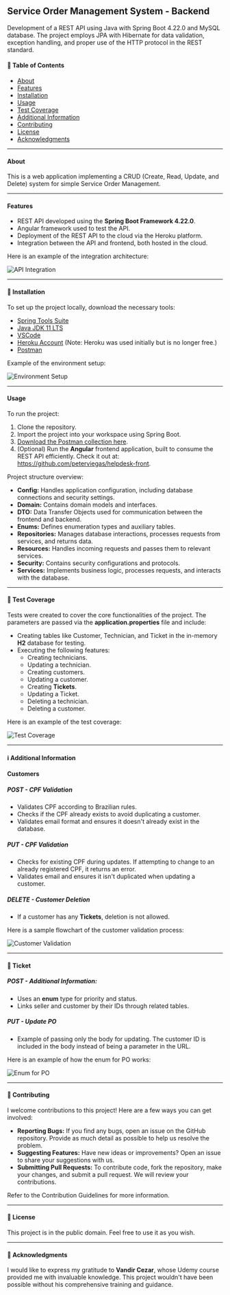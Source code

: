 ## Service Order Management System - Backend

Development of a REST API using Java with Spring Boot 4.22.0 and MySQL database. The project employs JPA with Hibernate for data validation, exception handling, and proper use of the HTTP protocol in the REST standard.

#### 📄 Table of Contents
- [About](#about)
- [Features](#features)
- [Installation](#installation)
- [Usage](#usage)
- [Test Coverage](#test-coverage)
- [Additional Information](#additional-information)
- [Contributing](#contributing)
- [License](#license)
- [Acknowledgments](#acknowledgments)

---

#### About
This is a web application implementing a CRUD (Create, Read, Update, and Delete) system for simple Service Order Management.

---

#### Features
- REST API developed using the **Spring Boot Framework 4.22.0**.
- Angular framework used to test the API. 
- Deployment of the REST API to the cloud via the Heroku platform.
- Integration between the API and frontend, both hosted in the cloud.

Here is an example of the integration architecture:

![API Integration](images/api_integration.png)

---

#### 🚀 Installation
To set up the project locally, download the necessary tools:
- [Spring Tools Suite](https://spring.io/tools)
- [Java JDK 11 LTS](https://www.oracle.com/java/technologies/javase-downloads.html)
- [VSCode](https://code.visualstudio.com/download)
- [Heroku Account](https://www.heroku.com/) (Note: Heroku was used initially but is no longer free.)
- [Postman](https://www.postman.com/downloads/)

Example of the environment setup:

![Environment Setup](images/environment_setup.png)

---

#### Usage
To run the project:
1. Clone the repository.
2. Import the project into your workspace using Spring Boot.
3. [Download the Postman collection here](postman/HelpDesk.postman_collection.json).
4. (Optional) Run the **Angular** frontend application, built to consume the REST API efficiently. Check it out at: https://github.com/peterviegas/helpdesk-front.

Project structure overview:

- **Config:** Handles application configuration, including database connections and security settings.
- **Domain:** Contains domain models and interfaces.
- **DTO:** Data Transfer Objects used for communication between the frontend and backend.
- **Enums:** Defines enumeration types and auxiliary tables.
- **Repositories:** Manages database interactions, processes requests from services, and returns data.
- **Resources:** Handles incoming requests and passes them to relevant services.
- **Security:** Contains security configurations and protocols.
- **Services:** Implements business logic, processes requests, and interacts with the database.

---

#### 🧪 Test Coverage
Tests were created to cover the core functionalities of the project. The parameters are passed via the **application.properties** file and include:

- Creating tables like Customer, Technician, and Ticket in the in-memory **H2** database for testing.
- Executing the following features:
  - Creating technicians.
  - Updating a technician.
  - Creating customers.
  - Updating a customer.
  - Creating **Tickets**.
  - Updating a Ticket.
  - Deleting a technician.
  - Deleting a customer.

Here is an example of the test coverage:

![Test Coverage](images/test_coverage.png)

---

#### ℹ️ Additional Information

#### Customers
##### POST - CPF Validation
- Validates CPF according to Brazilian rules.
- Checks if the CPF already exists to avoid duplicating a customer.
- Validates email format and ensures it doesn't already exist in the database.

##### PUT - CPF Validation
- Checks for existing CPF during updates. If attempting to change to an already registered CPF, it returns an error.
- Validates email and ensures it isn't duplicated when updating a customer.

##### DELETE - Customer Deletion
- If a customer has any **Tickets**, deletion is not allowed.

Here is a sample flowchart of the customer validation process:

![Customer Validation](images/customer_validation.png)

---

#### 📄 Ticket
##### POST - Additional Information:
- Uses an **enum** type for priority and status.
- Links seller and customer by their IDs through related tables.

##### PUT - Update PO
- Example of passing only the body for updating. The customer ID is included in the body instead of being a parameter in the URL.

Here is an example of how the enum for PO works:

![Enum for PO](images/po_enum.png)

---

#### 🤝 Contributing
I welcome contributions to this project! Here are a few ways you can get involved:

- **Reporting Bugs:** If you find any bugs, open an issue on the GitHub repository. Provide as much detail as possible to help us resolve the problem.
- **Suggesting Features:** Have new ideas or improvements? Open an issue to share your suggestions with us.
- **Submitting Pull Requests:** To contribute code, fork the repository, make your changes, and submit a pull request. We will review your contributions.

Refer to the Contribution Guidelines for more information.

---

#### 📜 License
This project is in the public domain. Feel free to use it as you wish.

---

#### 🙏 Acknowledgments
I would like to express my gratitude to **Vandir Cezar**, whose Udemy course provided me with invaluable knowledge. This project wouldn't have been possible without his comprehensive training and guidance.
